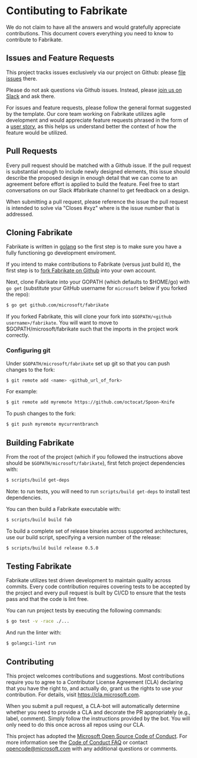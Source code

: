 # Contibuting to Fabrikate

We do not claim to have all the answers and would gratefully appreciate contributions. This document covers everything you need to know to contribute to Fabrikate.

## Issues and Feature Requests

This project tracks issues exclusively via our project on Github: please [file issues](https://github.com/microsoft/fabrikate/issues/new/choose) there.

Please do not ask questions via Github issues. Instead, please [join us on Slack](https://publicslack.com/slacks/https-bedrockco-slack-com/invites/new) and ask there.

For issues and feature requests, please follow the general format suggested by the template. Our core team working on Fabrikate utilizes agile development and would appreciate feature requests phrased in the form of a [user story](https://www.mountaingoatsoftware.com/agile/user-stories), as this helps us understand better the context of how the feature would be utilized.

## Pull Requests

Every pull request should be matched with a Github issue. If the pull request is substantial enough to include newly designed elements, this issue should describe the proposed design in enough detail that we can come to an agreement before effort is applied to build the feature. Feel free to start conversations on our Slack #fabrikate channel to get feedback on a design.

When submitting a pull request, please reference the issue the pull request is intended to solve via "Closes #xyz" where is the issue number that is addressed.

## Cloning Fabrikate

Fabrikate is written in [golang](https://golang.org/) so the first step is to make sure you have a fully functioning go development enviroment.

If you intend to make contributions to Fabrikate (versus just build it), the first step is to [fork Fabrikate on Github](https://github.com/microsoft/fabrikate) into your own account.

Next, clone Fabrikate into your GOPATH (which defaults to \$HOME/go) with `go get` (substitute your GitHub username for `microsoft` below if you forked the repo):

```sh
$ go get github.com/microsoft/fabrikate
```

If you forked Fabrikate, this will clone your fork into `$GOPATH/<github username>/fabrikate`. You will want to move to \$GOPATH/microsoft/fabrikate such that the imports in the project work correctly.

### Configuring git

Under `$GOPATH/microsoft/fabrikate` set up git so that you can push changes to the fork:

```sh
$ git remote add <name> <github_url_of_fork>
```

For example:

```sh
$ git remote add myremote https://github.com/octocat/Spoon-Knife
```

To push changes to the fork:

```sh
$ git push myremote mycurrentbranch
```

## Building Fabrikate

From the root of the project (which if you followed the instructions above should be `$GOPATH/microsoft/fabrikate`), first fetch project dependencies with:

```sh
$ scripts/build get-deps
```

Note: to run tests, you will need to run `scripts/build get-deps` to install test dependencies.

You can then build a Fabrikate executable with:

```sh
$ scripts/build build fab
```

To build a complete set of release binaries across supported architectures, use our build script, specifying a version number of the release:

```sh
$ scripts/build build release 0.5.0
```

## Testing Fabrikate

Fabrikate utilizes test driven development to maintain quality across commits. Every code contribution requires covering tests to be accepted by the project and every pull request is built by CI/CD to ensure that the tests pass and that the code is lint free.

You can run project tests by executing the following commands:

```sh
$ go test -v -race ./...
```

And run the linter with:

```sh
$ golangci-lint run
```

## Contributing

This project welcomes contributions and suggestions. Most contributions require you to agree to a Contributor License Agreement (CLA) declaring that you have the right to, and actually do, grant us the rights to use your contribution. For details, visit https://cla.microsoft.com.

When you submit a pull request, a CLA-bot will automatically determine whether you need to provide a CLA and decorate the PR appropriately (e.g., label, comment). Simply follow the instructions provided by the bot. You will only need to do this once across all repos using our CLA.

This project has adopted the [Microsoft Open Source Code of Conduct](https://opensource.microsoft.com/codeofconduct/).
For more information see the [Code of Conduct FAQ](https://opensource.microsoft.com/codeofconduct/faq/) or
contact [opencode@microsoft.com](mailto:opencode@microsoft.com) with any additional questions or comments.
